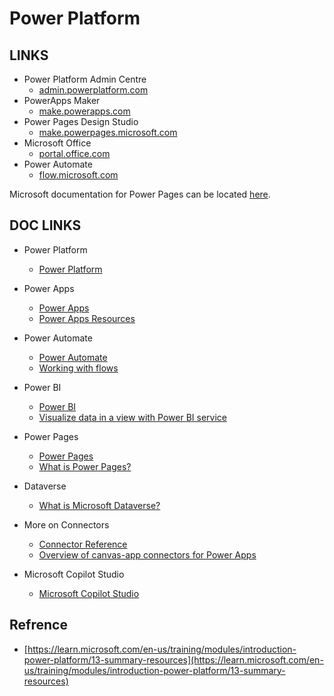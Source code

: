# Power Platform

## LINKS

- Power Platform Admin Centre
    - [admin.powerplatform.com](https://admin.powerplatform.com)
- PowerApps Maker
    - [make.powerapps.com](https://make.powerapps.com)
- Power Pages Design Studio
    - [make.powerpages.microsoft.com](https://make.powerpages.microsoft.com)
- Microsoft Office
    - [portal.office.com](https://portal.office.com)
- Power Automate
    - [flow.microsoft.com](https://flow.microsoft.com)

Microsoft documentation for Power Pages can be located [here](https://learn.microsoft.com/en-us/power-apps/maker/portals/).

## DOC LINKS

- Power Platform
    - [Power Platform](https://www.microsoft.com/power-platform)

- Power Apps
    - [Power Apps](https://powerapps.microsoft.com/)
    - [Power Apps Resources](https://powerapps.microsoft.com/blog/microsoft-powerapps-learning-resources/)

- Power Automate
    - [Power Automate](https://www.microsoft.com/power-platform/products/power-automate/)
    - [Working with flows](https://learn.microsoft.com/en-us/power-apps/maker/canvas-apps/working-with-flows)

- Power BI
    - [Power BI](https://www.microsoft.com/power-platform/products/power-bi)
    - [Visualize data in a view with Power BI service](https://learn.microsoft.com/en-us/power-apps/user/visualize-in-power-bi)

- Power Pages
    - [Power Pages](https://www.microsoft.com/power-platform/products/power-pages)
    - [What is Power Pages?](https://learn.microsoft.com/en-us/power-pages/introduction)

- Dataverse
    - [What is Microsoft Dataverse?](https://learn.microsoft.com/en-us/power-apps/maker/data-platform/data-platform-intro)

- More on Connectors
    - [Connector Reference](https://learn.microsoft.com/en-us/connectors/)
    - [Overview of canvas-app connectors for Power Apps](https://learn.microsoft.com/en-us/powerapps/maker/canvas-apps/connections-list)

- Microsoft Copilot Studio
    - [Microsoft Copilot Studio](https://www.microsoft.com/microsoft-copilot/microsoft-copilot-studio)

## Refrence

- [https://learn.microsoft.com/en-us/training/modules/introduction-power-platform/13-summary-resources](https://learn.microsoft.com/en-us/training/modules/introduction-power-platform/13-summary-resources)